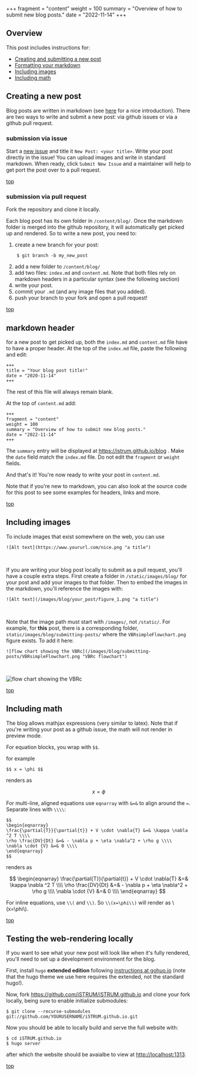 +++
fragment = "content"
weight = 100
summary = "Overview of how to submit new blog posts."
date = "2022-11-14"
+++

## Overview 

This post includes instructions for:

* [Creating and submitting a new post](#creating-a-new-post)
* [Formatting your markdown](#markdown-header)
* [Including images](#including-images)
* [Including math](#including-math)


## Creating a new post 

Blog posts are written in markdown (see [here](https://itsfoss.com/markdown-guide/) for a nice introduction). There are two ways to write and submit a new post: via github issues or via a github pull request. 
 
### submission via issue 

Start a [new issue](https://github.com/TRANSIENTproject/TRANSIENTproject.github.io/issues/new) and title it `New Post: <your title>`. Write your post directly in the issue! You can upload images and write in standard markdown. When ready, click `Submit New Issue` and a maintainer will help to get port the post over to a pull request.

[top](#overview)

### submission via pull request 

Fork the repository and clone it locally. 

Each blog post has its own folder in `/content/blog/`. Once the markdown folder is merged into the github repository, it will automatically get picked up and rendered. So to write a new post, you need to:

1. create a new branch for your post:
```
    $ git branch -b my_new_post
```
2. add a new folder to  `/content/blog/`
3. add two files: `index.md` and `content.md`. Note that both files rely on markdown headers in a particular syntax (see the following section)
4. write your post.
5. commit your `.md` (and any image files that you added).
6. push your branch to your fork and open a pull request! 

[top](#overview)

## markdown header

for a new post to get picked up, both the `index.md` and `content.md` file have to have a proper header. At the top of the `index.md` file, paste the following and edit: 

```
+++
title = "Your blog post title!"
date = "2020-11-14"
+++
```

The rest of this file will always remain blank. 

At the top of `content.md` add:

```
+++
fragment = "content"
weight = 100
summary = "Overview of how to submit new blog posts."
date = "2022-11-14"
+++
```

The `summary` entry will be displayed at https://istrum.github.io/blog . Make the `date` field match the `index.md` file. Do not edit the `fragment` or `weight` fields. 

And that's it! You're now ready to write your post in `content.md`.

Note that if you're new to markdown, you can also look at the source code for this post to see some examples for headers, links and more. 

[top](#overview)

## Including images

To include images that exist somewhere on the web, you can use 

```
![Alt text](https://www.yoururl.com/nice.png "a title")
```
&nbsp;

If you are writing your blog post locally to submit as a pull request, you'll have a couple extra steps. First create a folder in `/static/images/blog/` for your post and add your images to that folder. Then to embed the images in the markdown, you'll reference the images with:

```
![Alt text](/images/blog/your_post/figure_1.png "a title")
``` 
&nbsp;

Note that the image path must start with `/images/`, not `/static/`. For example, for **this** post, there is a corresponding folder, `static/images/blog/submitting-posts/` where the `VBRsimpleFlowchart.png` figure exists. To add it here:

```
![flow chart showing the VBRc](/images/blog/submitting-posts/VBRsimpleFlowchart.png "VBRc flowchart")
``` 

&nbsp;

![flow chart showing the VBRc](/images/blog/submitting-posts/VBRsimpleFlowchart.png "VBRc flowchart")


[top](#overview)

## Including math 

The blog allows mathjax expressions (very similar to latex). Note that if you're writing your post as a github issue, the math will not render in preview mode.

For equation blocks, you wrap with `$$`. 

for example

`$$ x = \phi $$` 

renders as 

$$ x = \phi $$

For multi-line, aligned equations use `eqnarray` with `&=&` to align around the `=`. Separate lines with `\\\\`: 

```
$$
\begin{eqnarray} 
\frac{\partial{T}}{\partial{t}} + V \cdot \nabla{T} &=& \kappa \nabla ^2 T \\\\
\rho \frac{DV}{Dt} &=& - \nabla p + \eta \nabla^2 + \rho g \\\\
\nabla \cdot {V} &=& 0 \\\\
\end{eqnarray}
$$
```

renders as 

$$
\begin{eqnarray} 
\frac{\partial{T}}{\partial{t}} + V \cdot \nabla{T} &=& \kappa \nabla ^2 T \\\\
\rho \frac{DV}{Dt} &=& - \nabla p + \eta \nabla^2 + \rho g \\\\
\nabla \cdot {V} &=& 0 \\\\
\end{eqnarray}
$$


For inline equations, use `\\(` and `\\)`. So `\\(x=\phi\\)` will render as \\(x=\phi\\).

[top](#overview)

## Testing the web-rendering locally 

If you want to see what your new post will look like when it's fully rendered, you'll need to set up a development environment for the blog.

First, install `hugo` **extended edition** following [instructions at gohuo.io](https://gohugo.io/installation/) (note that the hugo theme we use here requires the extended, not the standard hugo!).

Now, fork https://github.com/iSTRUM/iSTRUM.github.io and clone your fork locally, being sure to enable initialize submodules:

```
$ git clone --recurse-submodules git://github.com/YOURUSERNAME/iSTRUM.github.io.git
```

Now you should be able to locally build and serve the full website with:

```
$ cd iSTRUM.github.io
$ hugo server
```

after which the website should be avaialbe to view at [http://localhost:1313](http://localhost:1313).


[top](#overview)
